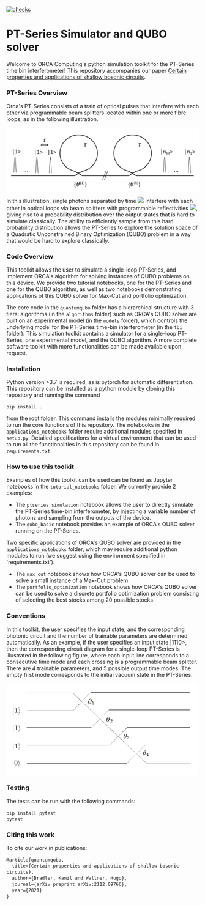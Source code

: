 [![checks](https://github.com/orcacomputing/quantumqubo/actions/workflows/tests.yml/badge.svg)](https://github.com/orcacomputing/quantumqubo/actions/workflows/tests.yml)
# PT-Series Simulator and QUBO solver

Welcome to ORCA Computing's python simulation toolkit for the PT-Series time bin interferometer! This repository accompanies our paper [Certain properties and applications of shallow bosonic circuits](https://arxiv.org/abs/2112.09766). 

### PT-Series Overview

Orca's PT-Series consists of a train of optical pulses that interfere with each other via programmable beam splitters located within one or more fibre loops, as in the following illustration.

<img align="center" src="resources/tbi.png" width="600">

In this illustration, single photons separated by time <img src="https://render.githubusercontent.com/render/math?math=\tau"> interfere with each other in optical loops via beam splitters with programmable reflectivities <img src="https://render.githubusercontent.com/render/math?math=\theta">, giving rise to a probability distribution over the output states that is hard to simulate classically. The ability to efficiently sample from this hard probability distribution allows the PT-Series to explore the solution space of a Quadratic Unconstrained Binary Optimization (QUBO) problem in a way that would be hard to explore classically.

### Code Overview

This toolkit allows the user to simulate a single-loop PT-Series, and implement ORCA's algorithm for solving instances of QUBO problems on this device. We provide two tutorial notebooks, one for the PT-Series and one for the QUBO algorithm, as well as two notebooks demonstrating applications of this QUBO solver for Max-Cut and portfolio optimization.

The core code in the `quantumqubo` folder has a hierarchical structure with 3 tiers: algorithms (in the `algorithms` folder) such as ORCA's QUBO solver are built on an experimental model (in the `models` folder), which controls the underlying model for the PT-Series time-bin interferometer (in the `tbi` folder). This simulation toolkit contains a simulator for a single-loop PT-Series, one experimental model, and the QUBO algorithm. A more complete software toolkit with more functionalities can be made available upon request.

### Installation

Python version >3.7 is required, as is pytorch for automatic differentiation. This repository can be installed as a python module by cloning this repository and running the command
```
pip install .
```
from the root folder. This command installs the modules minimally required to run the core functions of this repository. The notebooks in the `applications_notebooks` folder require additional modules specified in `setup.py`. Detailed specifications for a virtual environment that can be used to run all the functionalities in this repository can be found in `requirements.txt`.

### How to use this toolkit

Examples of how this toolkit can be used can be found as Jupyter notebooks in the `tutorial_notebooks` folder. We currently provide 2 examples:

- The `ptseries_simulation` notebook allows the user to directly simulate the PT-Series time-bin interferometer, by injecting a variable number of photons and sampling from the outputs of the device.
- The `qubo_basic` notebook provides an example of ORCA's QUBO solver running on the PT-Series.

Two specific applications of ORCA's QUBO solver are provided in the `applications_notebooks` folder, which may require additional python modules to run (we suggest using the environment specified in `requirements.txt'). 

- The `max_cut` notebook shows how ORCA's QUBO solver can be used to solve a small instance of a Max-Cut problem.
- The `portfolio_optimization` notebook shows how ORCA's QUBO solver can be used to solve a discrete portfolio optimization problem consisting of selecting the best stocks among 20 possible stocks.

### Conventions

In this toolkit, the user specifies the input state, and the corresponding photonic circuit and the number of trainable parameters are determined automatically. As an example, if the user specifies an input state |1110>, then the corresponding circuit diagram for a single-loop PT-Series is illustrated in the following figure, where each input line corresponds to a consecutive time mode and each crossing is a programmable beam splitter. There are 4 trainable parameters, and 5 possible output time modes. The empty first mode corresponds to the initial vacuum state in the PT-Series.

<img align="center" src="resources/circuit.png" width="500">

### Testing

The tests can be run with the following commands:
```
pip install pytest
pytest
```

### Citing this work

To cite our work in publications:

    @article{quantumqubo,
      title={Certain properties and applications of shallow bosonic circuits},
      author={Bradler, Kamil and Wallner, Hugo},
      journal={arXiv preprint arXiv:2112.09766},
      year={2021}
    }
